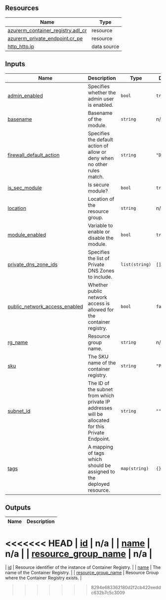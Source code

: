 <!-- BEGIN_TF_DOCS -->
## Resources

| Name | Type |
|------|------|
| [azurerm_container_registry.adl_cr](https://registry.terraform.io/providers/hashicorp/azurerm/latest/docs/resources/container_registry) | resource |
| [azurerm_private_endpoint.cr_pe](https://registry.terraform.io/providers/hashicorp/azurerm/latest/docs/resources/private_endpoint) | resource |
| [http_http.ip](https://registry.terraform.io/providers/hashicorp/http/latest/docs/data-sources/http) | data source |

## Inputs

| Name | Description | Type | Default | Required |
|------|-------------|------|---------|:--------:|
| <a name="input_admin_enabled"></a> [admin\_enabled](#input\_admin\_enabled) | Specifies whether the admin user is enabled. | `bool` | `true` | no |
| <a name="input_basename"></a> [basename](#input\_basename) | Basename of the module. | `string` | n/a | yes |
| <a name="input_firewall_default_action"></a> [firewall\_default\_action](#input\_firewall\_default\_action) | Specifies the default action of allow or deny when no other rules match. | `string` | `"Deny"` | no |
| <a name="input_is_sec_module"></a> [is\_sec\_module](#input\_is\_sec\_module) | Is secure module? | `bool` | `true` | no |
| <a name="input_location"></a> [location](#input\_location) | Location of the resource group. | `string` | n/a | yes |
| <a name="input_module_enabled"></a> [module\_enabled](#input\_module\_enabled) | Variable to enable or disable the module. | `bool` | `true` | no |
| <a name="input_private_dns_zone_ids"></a> [private\_dns\_zone\_ids](#input\_private\_dns\_zone\_ids) | Specifies the list of Private DNS Zones to include. | `list(string)` | `[]` | no |
| <a name="input_public_network_access_enabled"></a> [public\_network\_access\_enabled](#input\_public\_network\_access\_enabled) | Whether public network access is allowed for the container registry. | `bool` | `false` | no |
| <a name="input_rg_name"></a> [rg\_name](#input\_rg\_name) | Resource group name. | `string` | n/a | yes |
| <a name="input_sku"></a> [sku](#input\_sku) | The SKU name of the container registry. | `string` | `"Premium"` | no |
| <a name="input_subnet_id"></a> [subnet\_id](#input\_subnet\_id) | The ID of the subnet from which private IP addresses will be allocated for this Private Endpoint. | `string` | `""` | no |
| <a name="input_tags"></a> [tags](#input\_tags) | A mapping of tags which should be assigned to the deployed resource. | `map(string)` | `{}` | no |

## Outputs

| Name | Description |
|------|-------------|
<<<<<<< HEAD
| <a name="output_id"></a> [id](#output\_id) | n/a |
| <a name="output_name"></a> [name](#output\_name) | n/a |
| <a name="output_resource_group_name"></a> [resource\_group\_name](#output\_resource\_group\_name) | n/a |
=======
| <a name="output_id"></a> [id](#output\_id) | Resource identifier of the instance of Container Registry. |
| <a name="output_name"></a> [name](#output\_name) | The name of the Container Registry. |
| <a name="output_resource_group_name"></a> [resource\_group\_name](#output\_resource\_group\_name) | Resource Group where the Container Registry exists. |
>>>>>>> 8294e683362180d2f2cb422eeddc632b7c5c3009
<!-- END_TF_DOCS -->
